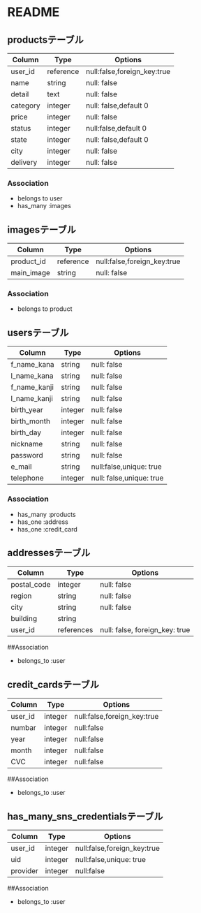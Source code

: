 
# README

## productsテーブル
|Column|Type|Options|
|---|---|---|
|user_id|reference|null:false,foreign_key:true|
|name|string|null: false|
|detail|text|null: false|
|category|integer|null: false,default 0|
|price|integer|null: false|
|status|integer|null:false,default 0|
|state|integer|null: false,default 0|
|city|integer|null: false|
|delivery|integer|null: false|


### Association
- belongs to user
- has_many :images


## imagesテーブル
|Column|Type|Options|
|---|---|---|
|product_id|reference|null:false,foreign_key:true|
|main_image|string|null: false|

### Association
- belongs to product



## usersテーブル
|Column|Type|Options|
|---|---|---|
|f_name_kana|string|null: false|
|l_name_kana|string|null: false|
|f_name_kanji|string|null: false|
|l_name_kanji|string|null: false|
|birth_year|integer|null: false|
|birth_month|integer|null: false|
|birth_day|integer|null: false|
|nickname|string|null: false|
|password|string|null: false|
|e_mail|string|null:false,unique: true|
|telephone|integer|null: false,unique: true|

### Association
- has_many :products
- has_one :address
- has_one :credit_card


## addressesテーブル
|Column|Type|Options|
|---|---|---|
|postal_code|integer|null: false|
|region|string|null: false|
|city|string|null: false|
|building|string|
|user_id|references|null: false, foreign_key: true|

##Association
- belongs_to :user​​


## credit_cardsテーブル
|Column|Type|Options|
|---|---|---|
|user_id|integer|null:false,foreign_key:true|
|numbar|integer|null:false|
|year|integer|null:false|
|month|integer|null:false|
|CVC|integer|null:false|

##Association
- belongs_to :user​​


## has_many_sns_credentialsテーブル
|Column|Type|Options|
|---|---|---|
|user_id|integer|null:false,foreign_key:true|
|uid|integer|null:false,unique: true|
|provider|integer|null:false|

##Association
- belongs_to :user​​